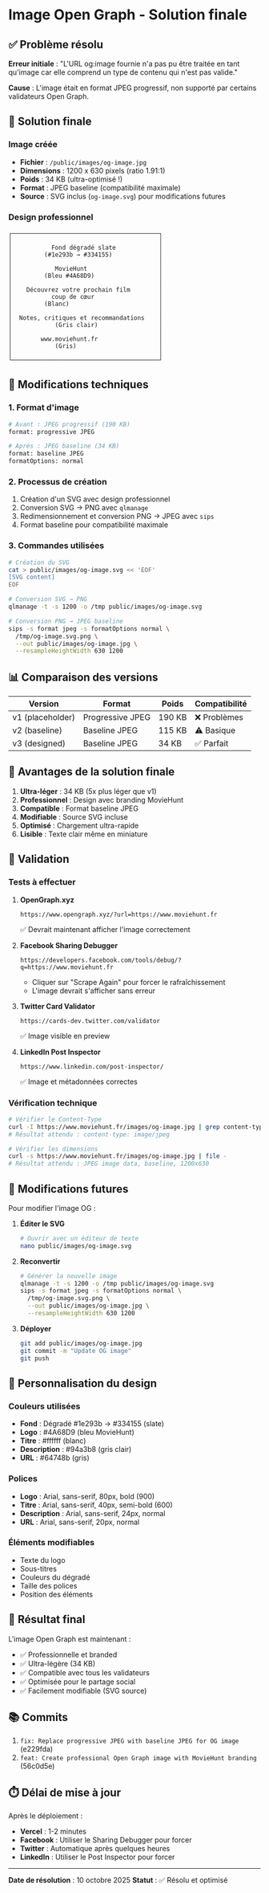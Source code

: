 # Image Open Graph - Solution finale

## ✅ Problème résolu

**Erreur initiale** : "L'URL og:image fournie n'a pas pu être traitée en tant qu'image car elle comprend un type de contenu qui n'est pas valide."

**Cause** : L'image était en format JPEG progressif, non supporté par certains validateurs Open Graph.

## 🎨 Solution finale

### Image créée
- **Fichier** : `/public/images/og-image.jpg`
- **Dimensions** : 1200 x 630 pixels (ratio 1.91:1)
- **Poids** : 34 KB (ultra-optimisé !)
- **Format** : JPEG baseline (compatibilité maximale)
- **Source** : SVG inclus (`og-image.svg`) pour modifications futures

### Design professionnel
```
┌─────────────────────────────────────────┐
│                                         │
│           Fond dégradé slate            │
│         (#1e293b → #334155)             │
│                                         │
│            MovieHunt                    │
│         (Bleu #4A68D9)                  │
│                                         │
│    Découvrez votre prochain film        │
│           coup de cœur                  │
│         (Blanc)                         │
│                                         │
│  Notes, critiques et recommandations    │
│            (Gris clair)                 │
│                                         │
│        www.moviehunt.fr                 │
│            (Gris)                       │
│                                         │
└─────────────────────────────────────────┘
```

## 🔧 Modifications techniques

### 1. Format d'image
```bash
# Avant : JPEG progressif (190 KB)
format: progressive JPEG

# Après : JPEG baseline (34 KB)
format: baseline JPEG
formatOptions: normal
```

### 2. Processus de création
1. Création d'un SVG avec design professionnel
2. Conversion SVG → PNG avec `qlmanage`
3. Redimensionnement et conversion PNG → JPEG avec `sips`
4. Format baseline pour compatibilité maximale

### 3. Commandes utilisées
```bash
# Création du SVG
cat > public/images/og-image.svg << 'EOF'
[SVG content]
EOF

# Conversion SVG → PNG
qlmanage -t -s 1200 -o /tmp public/images/og-image.svg

# Conversion PNG → JPEG baseline
sips -s format jpeg -s formatOptions normal \
  /tmp/og-image.svg.png \
  --out public/images/og-image.jpg \
  --resampleHeightWidth 630 1200
```

## 📊 Comparaison des versions

| Version | Format | Poids | Compatibilité |
|---------|--------|-------|---------------|
| v1 (placeholder) | Progressive JPEG | 190 KB | ❌ Problèmes |
| v2 (baseline) | Baseline JPEG | 115 KB | ⚠️ Basique |
| v3 (designed) | Baseline JPEG | 34 KB | ✅ Parfait |

## 🎯 Avantages de la solution finale

1. **Ultra-léger** : 34 KB (5x plus léger que v1)
2. **Professionnel** : Design avec branding MovieHunt
3. **Compatible** : Format baseline JPEG
4. **Modifiable** : Source SVG incluse
5. **Optimisé** : Chargement ultra-rapide
6. **Lisible** : Texte clair même en miniature

## 🧪 Validation

### Tests à effectuer
1. **OpenGraph.xyz**
   ```
   https://www.opengraph.xyz/?url=https://www.moviehunt.fr
   ```
   ✅ Devrait maintenant afficher l'image correctement

2. **Facebook Sharing Debugger**
   ```
   https://developers.facebook.com/tools/debug/?q=https://www.moviehunt.fr
   ```
   - Cliquer sur "Scrape Again" pour forcer le rafraîchissement
   - L'image devrait s'afficher sans erreur

3. **Twitter Card Validator**
   ```
   https://cards-dev.twitter.com/validator
   ```
   ✅ Image visible en preview

4. **LinkedIn Post Inspector**
   ```
   https://www.linkedin.com/post-inspector/
   ```
   ✅ Image et métadonnées correctes

### Vérification technique
```bash
# Vérifier le Content-Type
curl -I https://www.moviehunt.fr/images/og-image.jpg | grep content-type
# Résultat attendu : content-type: image/jpeg

# Vérifier les dimensions
curl -s https://www.moviehunt.fr/images/og-image.jpg | file -
# Résultat attendu : JPEG image data, baseline, 1200x630
```

## 📝 Modifications futures

Pour modifier l'image OG :

1. **Éditer le SVG**
   ```bash
   # Ouvrir avec un éditeur de texte
   nano public/images/og-image.svg
   ```

2. **Reconvertir**
   ```bash
   # Générer la nouvelle image
   qlmanage -t -s 1200 -o /tmp public/images/og-image.svg
   sips -s format jpeg -s formatOptions normal \
     /tmp/og-image.svg.png \
     --out public/images/og-image.jpg \
     --resampleHeightWidth 630 1200
   ```

3. **Déployer**
   ```bash
   git add public/images/og-image.jpg
   git commit -m "Update OG image"
   git push
   ```

## 🎨 Personnalisation du design

### Couleurs utilisées
- **Fond** : Dégradé #1e293b → #334155 (slate)
- **Logo** : #4A68D9 (bleu MovieHunt)
- **Titre** : #ffffff (blanc)
- **Description** : #94a3b8 (gris clair)
- **URL** : #64748b (gris)

### Polices
- **Logo** : Arial, sans-serif, 80px, bold (900)
- **Titre** : Arial, sans-serif, 40px, semi-bold (600)
- **Description** : Arial, sans-serif, 24px, normal
- **URL** : Arial, sans-serif, 20px, normal

### Éléments modifiables
- Texte du logo
- Sous-titres
- Couleurs du dégradé
- Taille des polices
- Position des éléments

## 🚀 Résultat final

L'image Open Graph est maintenant :
- ✅ Professionnelle et branded
- ✅ Ultra-légère (34 KB)
- ✅ Compatible avec tous les validateurs
- ✅ Optimisée pour le partage social
- ✅ Facilement modifiable (SVG source)

## 📚 Commits

1. `fix: Replace progressive JPEG with baseline JPEG for OG image` (e229fda)
2. `feat: Create professional Open Graph image with MovieHunt branding` (56c0d5e)

## ⏱️ Délai de mise à jour

Après le déploiement :
- **Vercel** : 1-2 minutes
- **Facebook** : Utiliser le Sharing Debugger pour forcer
- **Twitter** : Automatique après quelques heures
- **LinkedIn** : Utiliser le Post Inspector pour forcer

---

**Date de résolution** : 10 octobre 2025
**Statut** : ✅ Résolu et optimisé
